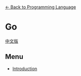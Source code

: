 [<- Back to Programming Language](https://github.com/tcernestw/blog/blob/master/article/lang/lang_index_en.md)

# Go
[中文版](https://github.com/tcernestw/blog/blob/master/article/lang/go/lang_go_index_ch.md)

## Menu
- [Introduction](https://github.com/tcernestw/blog/blob/master/article/lang/go/lang_go_intro_en.md)